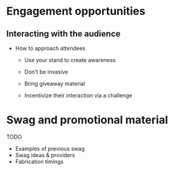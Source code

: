 # Engagement opportunities

## Interacting with the audience

* How to approach attendees
  * Use your stand to create awareness
  * Don't be invasive
  * Bring giveaway material

  * Incentivize their interaction via a challenge



# Swag and promotional material

TODO

* Examples of previous swag
* Swag ideas & providers
* Fabrication timings
